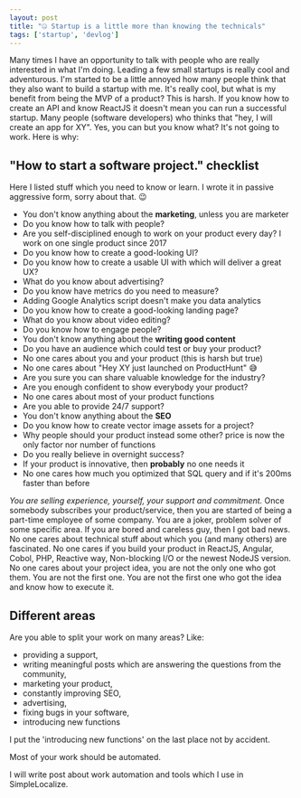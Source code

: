 ```yaml
---
layout: post 
title: "🤐 Startup is a little more than knowing the technicals"
tags: ['startup', 'devlog']
---
```


Many times I have an opportunity to talk with people who are really interested in what I'm doing. Leading a few small startups is really cool and adventurous.
I'm started to be a little annoyed how many people think that they also want to build a startup with me. It's really cool, but what is my benefit from 
being the MVP of a product? This is harsh. If you know how to create an API and know ReactJS it doesn't mean you can run a successful startup. Many people 
(software developers) who thinks that "hey, I will create an app for XY". Yes, you can but you know what? It's not going to work. Here is why:

## "How to start a software project." checklist

Here I listed stuff which you need to know or learn. I wrote it in passive aggressive form, sorry about that. 😉

- You don't know anything about the **marketing**, unless you are marketer
- Do you know how to talk with people?
- Are you self-disciplined enough to work on your product every day? I work on one single product since 2017
- Do you know how to create a good-looking UI?
- Do you know how to create a usable UI with which will deliver a great UX? 
- What do you know about advertising?
- Do you know have metrics do you need to measure?
- Adding Google Analytics script doesn't make you data analytics
- Do you know how to create a good-looking landing page?
- What do you know about video editing?
- Do you know how to engage people?  
- You don't know anything about the **writing good content**
- Do you have an audience which could test or buy your product?
- No one cares about you and your product (this is harsh but true)
- No one cares about "Hey XY just launched on ProductHunt" 😅  
- Are you sure you can share valuable knowledge for the industry?
- Are you enough confident to show everybody your product?
- No one cares about most of your product functions
- Are you able to provide 24/7 support?
- You don't know anything about the **SEO**  
- Do you know how to create vector image assets for a project?
- Why people should your product instead some other? price is now the only factor nor number of functions
- Do you really believe in overnight success?
- If your product is innovative, then **probably** no one needs it
- No one cares how much you optimized that SQL query and if it's 200ms faster than before

*You are selling experience, yourself, your support and commitment.* 
Once somebody subscribes your product/service, then you are started of being a part-time employee of some company. 
You are a joker, problem solver of some specific area. 
If you are bored and careless guy, then I got bad news. 
No one cares about technical stuff about which you (and many others) are fascinated. No one cares if you build your 
product in ReactJS, Angular, Cobol, PHP, Reactive way, Non-blocking I/O or the newest NodeJS version.
No one cares about your project idea, you are not the only one who got them. 
You are not the first one. 
You are not the first one who got the idea and know how to execute it.

## Different areas
Are you able to split your work on many areas? Like:
- providing a support, 
- writing meaningful posts which are answering the questions from the community, 
- marketing your product, 
- constantly improving SEO, 
- advertising, 
- fixing bugs in your software, 
- introducing new functions

I put the 'introducing new functions' on the last place not by accident.

Most of your work should be automated.

I will write post about work automation and tools which I use in SimpleLocalize.
